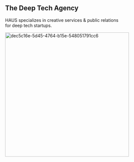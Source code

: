 ## The Deep Tech Agency

HAUS specializes in creative services & public relations  
for deep tech startups. 


<img width="400" height="400" alt="dec5c16e-5d45-4764-b15e-548051791cc6" src="https://github.com/user-attachments/assets/3fd4afa5-acd1-4158-ac72-2653b29d6965" />
